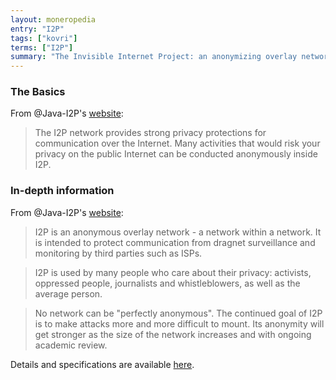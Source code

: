 ```yaml
---
layout: moneropedia
entry: "I2P"
tags: ["kovri"]
terms: ["I2P"]
summary: "The Invisible Internet Project: an anonymizing overlay network"
---
```


### The Basics

From @Java-I2P's [website](https://geti2p.net/):

>The I2P network provides strong privacy protections for communication over the Internet. Many activities that would risk your privacy on the public Internet can be conducted anonymously inside I2P.

### In-depth information

From @Java-I2P's [website](https://geti2p.net/):

>I2P is an anonymous overlay network - a network within a network. It is intended to protect communication from dragnet surveillance and monitoring by third parties such as ISPs.

>I2P is used by many people who care about their privacy: activists, oppressed people, journalists and whistleblowers, as well as the average person.

>No network can be "perfectly anonymous". The continued goal of I2P is to make attacks more and more difficult to mount. Its anonymity will get stronger as the size of the network increases and with ongoing academic review.

Details and specifications are available [here](https://geti2p.net/docs/).
